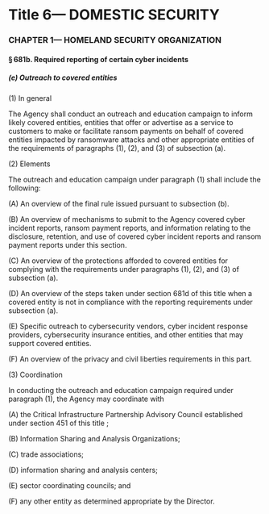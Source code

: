 
# Title 6— DOMESTIC SECURITY
### CHAPTER 1— HOMELAND SECURITY ORGANIZATION
#### § 681b. Required reporting of certain cyber incidents
##### (e) Outreach to covered entities

(1) In general

The Agency shall conduct an outreach and education campaign to inform likely covered entities, entities that offer or advertise as a service to customers to make or facilitate ransom payments on behalf of covered entities impacted by ransomware attacks and other appropriate entities of the requirements of paragraphs (1), (2), and (3) of subsection (a).

(2) Elements

The outreach and education campaign under paragraph (1) shall include the following:

(A) An overview of the final rule issued pursuant to subsection (b).

(B) An overview of mechanisms to submit to the Agency covered cyber incident reports, ransom payment reports, and information relating to the disclosure, retention, and use of covered cyber incident reports and ransom payment reports under this section.

(C) An overview of the protections afforded to covered entities for complying with the requirements under paragraphs (1), (2), and (3) of subsection (a).

(D) An overview of the steps taken under section 681d of this title when a covered entity is not in compliance with the reporting requirements under subsection (a).

(E) Specific outreach to cybersecurity vendors, cyber incident response providers, cybersecurity insurance entities, and other entities that may support covered entities.

(F) An overview of the privacy and civil liberties requirements in this part.

(3) Coordination

In conducting the outreach and education campaign required under paragraph (1), the Agency may coordinate with

(A) the Critical Infrastructure Partnership Advisory Council established under section 451 of this title ;

(B) Information Sharing and Analysis Organizations;

(C) trade associations;

(D) information sharing and analysis centers;

(E) sector coordinating councils; and

(F) any other entity as determined appropriate by the Director.
